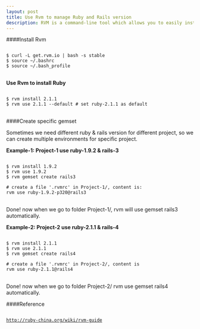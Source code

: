 ```yaml
---
layout: post 
title: Use Rvm to manage Ruby and Rails version
description: RVM is a command-line tool which allows you to easily install, manage, and work with multiple ruby environments from interpreters to sets of gems.
---
```


####Install Rvm

<pre>
<code id='code-customer'>
$ curl -L get.rvm.io | bash -s stable
$ source ~/.bashrc
$ source ~/.bash_profile
</code>
</pre>

<span class='circle'></span><b>Use Rvm to install Ruby</b>

<pre>
<code id='code-customer'>
$ rvm install 2.1.1
$ rvm use 2.1.1 --default # set ruby-2.1.1 as default
</code>
</pre>

####Create specific gemset

<div class='block-blue'>Sometimes we need different ruby & rails version for different project, so we can create multiple environments for specific project.
</div>

<span class='circle'></span><b>Example-1: Project-1 use ruby-1.9.2 & rails-3</b>

<pre>
<code id='code-customer'>
$ rvm install 1.9.2
$ rvm use 1.9.2
$ rvm gemset create rails3

# create a file '.rvmrc' in Project-1/, content is: 
rvm use ruby-1.9.2-p320@rails3 
</code>
</pre>

<div class='ending'>Done! now when we go to folder Project-1/, rvm will use gemset rails3 automatically.</div>

<p></p>

<span class='circle'></span><b>Example-2: Project-2 use ruby-2.1.1 & rails-4</b>

<pre>
<code id='code-customer'>
$ rvm install 2.1.1
$ rvm use 2.1.1
$ rvm gemset create rails4

# create a file '.rvmrc' in Project-2/, content is 
rvm use ruby-2.1.1@rails4 
</code>
</pre>

<div class='ending'>Done! now when we go to folder Project-2/ rvm use gemset rails4 automatically.</div>

<p></p>

####Reference

<pre>
<code id='code-customer'>
<a href="http://ruby-china.org/wiki/rvm-guide">http://ruby-china.org/wiki/rvm-guide</a>
</code>
</pre>

